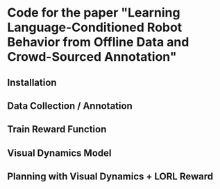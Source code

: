 # Code for the paper "Learning Language-Conditioned Robot Behavior from Offline Data and Crowd-Sourced Annotation"

## Installation

## Data Collection / Annotation

## Train Reward Function

## Visual Dynamics Model

## Planning with Visual Dynamics + LORL Reward

